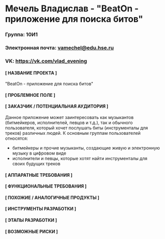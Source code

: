 Мечель Владислав - "BeatOn - приложение для поиска битов"
=========================================================
### Группа: 10И1
### Электронная почта: vamechel@edu.hse.ru
### VK: https://vk.com/vlad_evening
#### [ НАЗВАНИЕ ПРОЕКТА ]
"BeatOn - приложение для поиска битов"
#### [ ПРОБЛЕМНОЕ ПОЛЕ ] 

#### [ ЗАКАЗЧИК / ПОТЕНЦИАЛЬНАЯ АУДИТОРИЯ ]
Данное приложение может заинтересовать как музыкантов (битмейкеров, исполнителей, певцов и т.д.), так и обычного пользователя, который хочет послушать биты (инструменталы для треков) различных людей. 
К основным группам пользователей относятся:
* битмейкеры и прочие музыканты, создающие живую и электронную музыку в цифровом виде
* исполнители и певцы, которые хотят найти инструменталы для своих будущих треков
#### [ АППАРАТНЫЕ ТРЕБОВАНИЯ ]

#### [ ФУНКЦИОНАЛЬНЫЕ ТРЕБОВАНИЯ ]

#### [ ПОХОЖИЕ / АНАЛОГИЧНЫЕ ПРОДУКТЫ ]

#### [ ИНСТРУМЕНТЫ РАЗРАБОТКИ ]

#### [ ЭТАПЫ РАЗРАБОТКИ ]

#### [ ВОЗМОЖНЫЕ РИСКИ ]
